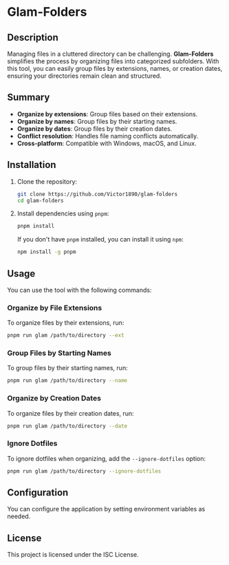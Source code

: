 # Glam-Folders

## Description

Managing files in a cluttered directory can be challenging. **Glam-Folders** simplifies the process by organizing files into categorized subfolders. With this tool, you can easily group files by extensions, names, or creation dates, ensuring your directories remain clean and structured.

## Summary

- **Organize by extensions**: Group files based on their extensions.
- **Organize by names**: Group files by their starting names.
- **Organize by dates**: Group files by their creation dates.
- **Conflict resolution**: Handles file naming conflicts automatically.
- **Cross-platform**: Compatible with Windows, macOS, and Linux.

## Installation

1. Clone the repository:
    ```sh
    git clone https://github.com/Victor1890/glam-folders
    cd glam-folders
    ```

2. Install dependencies using `pnpm`:
    ```sh
    pnpm install
    ```

    If you don't have `pnpm` installed, you can install it using `npm`:
    ```sh
    npm install -g pnpm
    ```

## Usage

You can use the tool with the following commands:

### Organize by File Extensions

To organize files by their extensions, run:
```sh
pnpm run glam /path/to/directory --ext
```

### Group Files by Starting Names

To group files by their starting names, run:
```sh
pnpm run glam /path/to/directory --name
```

### Organize by Creation Dates

To organize files by their creation dates, run:
```sh
pnpm run glam /path/to/directory --date
```

### Ignore Dotfiles

To ignore dotfiles when organizing, add the `--ignore-dotfiles` option:
```sh
pnpm run glam /path/to/directory --ignore-dotfiles
```

## Configuration

You can configure the application by setting environment variables as needed.

## License

This project is licensed under the ISC License.